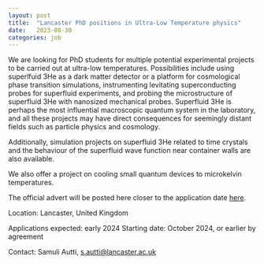 ```yaml
---
layout: post
title:  "Lancaster PhD positions in Ultra-Low Temperature physics"
date:   2023-08-30
categories: job
---
```


We are looking for PhD students for multiple potential experimental projects to be carried out at ultra-low temperatures. Possibilities include using superlfuid 3He as a dark matter detector or a platform for 
cosmological phase transition simulations, instrumenting levitating superconducting probes for superfluid experiments, and probing the microstructure of superfluid 3He with nanosized mechanical probes.
Superfluid 3He is perhaps the most influential macroscopic quantum system in the laboratory, and all these projects may have direct consequences for seemingly distant fields such as particle physics and cosmology.

Additionally, simulation projects on superfluid 3He related to time crystals and the behaviour of the superfluid wave function near container walls are also available. 

We also offer a project on cooling small quantum devices to microkelvin temperatures.
 
The official advert will be posted here closer to the application date <a href="https://www.lancaster.ac.uk/physics/research/experimental-condensed-matter/low-temperature-physics/"> here</a>.


Location: Lancaster, United Kingdom 

Applications expected: early 2024
Starting date: October 2024, or earlier by agreement 

Contact: Samuli Autti, s.autti@lancaster.ac.uk 
